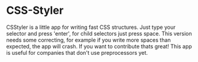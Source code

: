 CSS-Styler
==========

CSStyler is a little app for writing fast CSS structures. Just type your selector and press 'enter', for child selectors just press space. This version needs some correcting, for example if you write more spaces than expected, the app will crash. If you want to contribute thats great! This app is useful for companies that don't use preprocessors yet.
